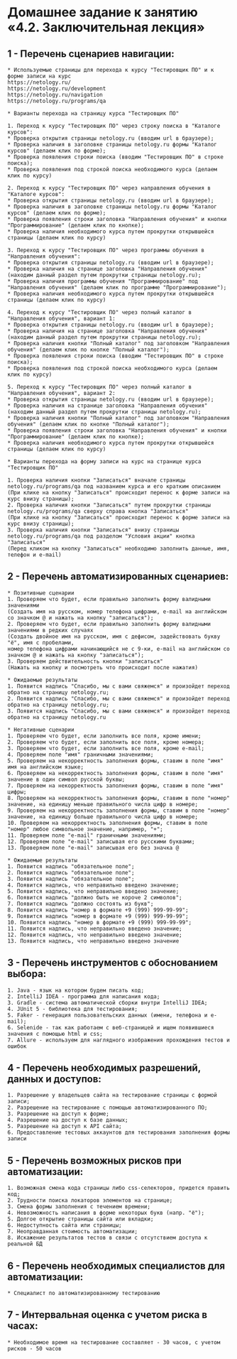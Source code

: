 # Домашнее задание к занятию «4.2. Заключительная лекция»

## 1 - Перечень сценариев навигации:
	* Используемые страницы для перехода к курсу "Тестировщик ПО" и к форме записи на курс
	https://netology.ru/
	https://netology.ru/development
	https://netology.ru/navigation
	https://netology.ru/programs/qa
	
	* Варианты перехода на страницу курса "Тестировщик ПО"
	
	1. Переход к курсу "Тестировщик ПО" через строку поиска в "Каталоге курсов":
	* Проверка открытия страницы netology.ru (вводим url в браузере);
	* Проверка наличия в заголовке страницы netology.ru формы "Каталог курсов" (делаем клик по форме);
	* Проверка появления строки поиска (вводим "Тестировщик ПО" в строке поиска);
	* Проверка появления под строкой поиска необходимого курса (делаем клик по курсу)
	
	2. Переход к курсу "Тестировщик ПО" через направления обучения в "Каталоге курсов":
	* Проверка открытия страницы netology.ru (вводим url в браузере);
	* Проверка наличия в заголовке страницы netology.ru формы "Каталог курсов" (делаем клик по форме);
	* Проверка появления строки заголовка "Направления обучения" и кнопки "Программирование" (делаем клик по кнопке);
	* Проверка наличия необходимого курса путем прокрутки открывшейся страницы (делаем клик по курсу)
	
	3. Переход к курсу "Тестировщик ПО" через программы обучения в "Направления обучения":
	* Проверка открытия страницы netology.ru (вводим url в браузере);
	* Проверка наличия на странице заголовка "Направления обучения" (находим данный раздел путем прокрутки страницы netology.ru);
	* Проверка наличия программы обучения "Программирование" под "Направления обучения" (делаем клик по программе "Программирование");
	* Проверка наличия необходимого курса путем прокрутки открывшейся страницы (делаем клик по курсу)
	
	4. Переход к курсу "Тестировщик ПО" через полный каталог в "Направления обучения", вариант 1:
	* Проверка открытия страницы netology.ru (вводим url в браузере);
	* Проверка наличия на странице заголовка "Направления обучения" (находим данный раздел путем прокрутки страницы netology.ru);
	* Проверка наличия кнопки "Полный каталог" под заголовком "Направления обучения" (делаем клик по кнопке "Полный каталог");
	* Проверка появления строки поиска (вводим "Тестировщик ПО" в строке поиска);
	* Проверка появления под строкой поиска необходимого курса (делаем клик по курсу)
	
	5. Переход к курсу "Тестировщик ПО" через полный каталог в "Направления обучения", вариант 2:
	* Проверка открытия страницы netology.ru (вводим url в браузере);
	* Проверка наличия на странице заголовка "Направления обучения" (находим данный раздел путем прокрутки страницы netology.ru);
	* Проверка наличия кнопки "Полный каталог" под заголовком "Направления обучения" (делаем клик по кнопке "Полный каталог");
	* Проверка появления строки заголовка "Направления обучения" и кнопки "Программирование" (делаем клик по кнопке);
	* Проверка наличия необходимого курса путем прокрутки открывшейся страницы (делаем клик по курсу)
	
	* Варианты перехода на форму записи на курс на странице курса "Тестировщик ПО"
	
	1. Проверка наличия кнопки "Записаться" вначале страницы netology.ru/programs/qa под названием курса и его кратким описанием
	(При клике на кнопку "Записаться" происходит перенос к форме записи на курс внизу страницы);
	2. Проверка наличия кнопки "Записаться" путем прокрутки страницы netology.ru/programs/qa сверху справа кнопка "Записаться"
	(При клике на кнопку "Записаться" происходит перенос к форме записи на курс внизу страницы);
	3. Проверка наличия кнопки "Записаться" внизу страницы netology.ru/programs/qa под разделом "Условия акции" кнопка "Записаться"
	(Перед кликом на кнопку "Записаться" необходимо заполнить данные, имя, телефон и e-mail)

## 2 - Перечень автоматизированных сценариев:
	* Позитивные сценарии
	1. Проверяем что будет, если правильно заполнить форму валидными значениями
	(Создать имя на русском, номер телефона цифрами, e-mail на английском со значком @ и нажать на кнопку "записаться");
	2. Проверяем что будет, если правильно заполнить форму валидными значениями в редких случаях
	(Создать двойное имя на русском, имя с дефисом, задействовать букву "ё", имя с пробелами,
	номер телефона цифрами начинающийся не с 9-ки, e-mail на английском со значком @ и нажать на кнопку "записаться");
	3. Проверяем действительность кнопки "записаться"
	(Нажать на кнопку и посмотреть что происходит после нажатия)
	
	* Ожидаемые результаты
	1. Появится надпись "Спасибо, мы с вами свяжемся" и произойдет переход обратно на страницу netology.ru;
	2. Появится надпись "Спасибо, мы с вами свяжемся" и произойдет переход обратно на страницу netology.ru;
	3. Появится надпись "Спасибо, мы с вами свяжемся" и произойдет переход обратно на страницу netology.ru
	
	* Негативные сценарии
	1. Проверяем что будет, если заполнить все поля, кроме имени;
	2. Проверяем что будет, если заполнить все поля, кроме номера;
	3. Проверяем что будет, если заполнить все поля, кроме e-mail;
	4. Проверяем поле "имя" граничными значениями;
	5. Проверяем на некорректность заполнения формы, ставим в поле "имя" имя на английском языке;
	6. Проверяем на некорректность заполнения формы, ставим в поле "имя" значение в один символ русской буквы;
	7. Проверяем на некорректность заполнения формы, ставим в поле "имя" цифры;
	8. Проверяем на некорректность заполнения формы, ставим в поле "номер" значение, на единицу меньше правильного числа цифр в номере;
	9. Проверяем на некорректность заполнения формы, ставим в поле "номер" значение, на единицу больше правильного числа цифр в номере;
	10. Проверяем на некорректность заполнения формы, ставим в поле "номер" любое символьное значение, например, "+";
	11. Проверяем поле "e-mail" граничными значениями;
	12. Проверяем поле "e-mail" записывая его русскими буквами;
	13. Проверяем поле "e-mail" записывая его без значка @
	
	* Ожидаемые результаты
	1. Появится надпись "обязательное поле";
	2. Появится надпись "обязательное поле";
	3. Появится надпись "обязательное поле";
	4. Появится надпись, что неправильно введено значение;
	5. Появится надпись, что неправильно введено значение;
	6. Появится надпись "должно быть не короче 2 символов";
	7. Появится надпись "должно состоять из букв";
	8. Появится надпись "номер в формате +9 (999) 999-99-99";
	9. Появится надпись "номер в формате +9 (999) 999-99-99";
	10. Появится надпись "номер в формате +9 (999) 999-99-99";
	11. Появится надпись, что неправильно введено значение;
	12. Появится надпись, что неправильно введено значение;
	13. Появится надпись, что неправильно введено значение

## 3 - Перечень инструментов с обоснованием выбора:
	1. Java - язык на котором будем писать код;
	2. IntelliJ IDEA - программа для написания кода;
	3. Gradle - система автоматической сборки внутри IntelliJ IDEA;
	4. JUnit 5 - библиотека для тестирования;
	5. Faker - генерация пользовательских данных (имени, телефона и e-mail);
	6. Selenide - так как работаем с веб-страницей и ищем появившиеся значения с помощью html и css;
	7. Allure - используем для наглядного изображения прохождения тестов и ошибок

## 4 - Перечень необходимых разрешений, данных и доступов:
	1. Разрешение у владельцев сайта на тестирование страницы с формой записи;
	2. Разрешение на тестирование с помощью автоматизированного ПО;
	3. Разрешение на доступ к форме;
	4. Разрешение на доступ к базе данных;
	5. Разрешение на доступ к API сайта;
	6. Предоставление тестовых аккаунтов для тестирования заполнения формы записи

## 5 - Перечень возможных рисков при автоматизации:
	1. Возможная смена кода страницы либо css-селекторов, придется править код;
	2. Трудности поиска локаторов элементов на странице;
	3. Смена формы заполнения с течением времени;
	4. Невозможность написания в форме некоторых букв (напр. "ё");
	5. Долгое открытие страницы сайта или вкладки;
	6. Недоступность сайта или страницы;
	7. Неоправданная стоимость автоматизации;
	8. Искажение результатов тестов в связи с отсутствием доступа к реальной БД

## 6 - Перечень необходимых специалистов для автоматизации:
 	* Специалист по автоматизированному тестированию

## 7 - Интервальная оценка с учетом риска в часах:
	* Необходимое время на тестирование составляет - 30 часов, с учетом рисков - 50 часов
